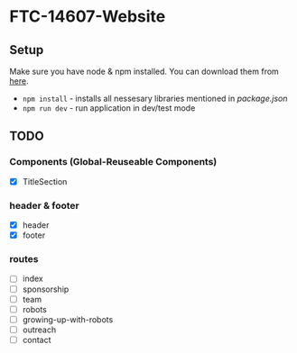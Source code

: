 # FTC-14607-Website

## Setup

Make sure you have node & npm installed. You can download them from [here](https://nodejs.org/en).

- `npm install` - installs all nessesary libraries mentioned in _package.json_
- `npm run dev` - run application in dev/test mode

## TODO

### Components (Global-Reuseable Components)

- [x] TitleSection

### header & footer

- [x] header
- [x] footer

### routes

- [ ] index
- [ ] sponsorship
- [ ] team
- [ ] robots
- [ ] growing-up-with-robots
- [ ] outreach
- [ ] contact
